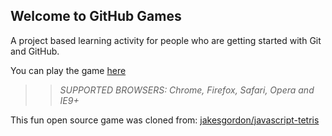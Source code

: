 ## Welcome to GitHub Games

A project based learning activity for people who are getting started with Git and GitHub.

You can play the game [here](https://acolum.github.io/github-games/)

>> _*SUPPORTED BROWSERS*: Chrome, Firefox, Safari, Opera and IE9+_

This fun open source game was cloned from: [jakesgordon/javascript-tetris](https://github.com/jakesgordon/javascript-tetris)
